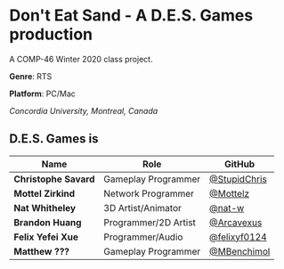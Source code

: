 # Don't Eat Sand - A D.E.S. Games production

A COMP-46 Winter 2020 class project.

**Genre**: RTS

**Platform**: PC/Mac

*Concordia University, Montreal, Canada*

## D.E.S. Games is
Name                  | Role                 | GitHub
--------------------- | -------------------- | --------------------------------------------------
**Christophe Savard** | Gameplay Programmer  | [@StupidChris](https://github.com/StupidChris)
**Mottel Zirkind**    | Network Programmer   | [@Mottelz](https://github.com/Mottelz)
**Nat Whitheley**     | 3D Artist/Animator   | [@nat-w](https://github.com/nat-w)
**Brandon Huang**     | Programmer/2D Artist | [@Arcavexus](https://github.com/Arcavexus)
**Felix Yefei Xue**   | Programmer/Audio     | [@felixyf0124](https://github.com/@felixyf0124)
**Matthew ???**       | Gameplay Programmer  | [@MBenchimol](https://github.com/@MBenchimol)
